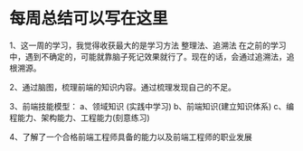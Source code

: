 # 每周总结可以写在这里
1、这一周的学习，我觉得收获最大的是学习方法
整理法、追溯法
在之前的学习中，遇到不确定的，可能就靠脑子死记效果就行了。现在的话，会通过追溯法，追根溯源。

2、通过脑图，梳理前端的知识内容。通过梳理发现自己的不足。

3、前端技能模型：
a、领域知识 (实践中学习)
b、前端知识(建立知识体系)
c、编程能力、架构能力、工程能力(刻意练习)

4、了解了一个合格前端工程师具备的能力以及前端工程师的职业发展